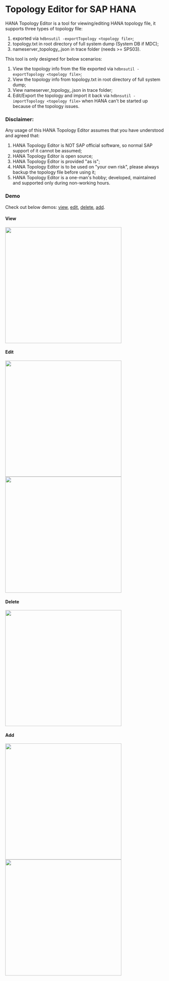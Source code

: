 # Topology Editor for SAP HANA

HANA Topology Editor is a tool for viewing/editing HANA topology file, it supports three types of topology file: 
1. exported via `hdbnsutil -exportTopology <topology file>`;
2. topology.txt in root directory of full system dump (System DB if MDC);
3. nameserver_topology_<host>.json in trace folder (needs >= SPS03).


This tool is only designed for below scenarios:
1. View the topology info from the file exported via `hdbnsutil -exportTopology <topology file>`;
2. View the topology info from topology.txt in root directory of full system dump;
3. View nameserver_topology_<host>.json in trace folder;
4. Edit/Export the topology and import it back via `hdbnsutil -importTopology <topology file>` when HANA can't be started up because of the topology issues.

### Disclaimer:

Any usage of this HANA Topology Editor assumes that you have understood and agreed that:

1. HANA Topology Editor is NOT SAP official software, so normal SAP support of it cannot be assumed;
2. HANA Topology Editor is open source;
3. HANA Topology Editor is provided "as is";
4. HANA Topology Editor is to be used on "your own risk", please always backup the topology file before using it;
5. HANA Topology Editor is a one-man's hobby; developed, maintained and supported only during non-working hours.

### Demo

Check out below demos: [view](#view), [edit](#edit), [delete](#delete), [add](#add).

#### View
<img src="https://github.com/ckyycc/HANATopologyEditor/blob/master/src/demo/view.png" width="368">

#### Edit
<img src="https://github.com/ckyycc/HANATopologyEditor/blob/master/src/demo/edit1.png" width="368">
<img src="https://github.com/ckyycc/HANATopologyEditor/blob/master/src/demo/edit2.png" width="368">

#### Delete
<img src="https://github.com/ckyycc/HANATopologyEditor/blob/master/src/demo/delete.png" width="368">

#### Add
<img src="https://github.com/ckyycc/HANATopologyEditor/blob/master/src/demo/add1.png" width="368">
<img src="https://github.com/ckyycc/HANATopologyEditor/blob/master/src/demo/add2.png" width="368">
